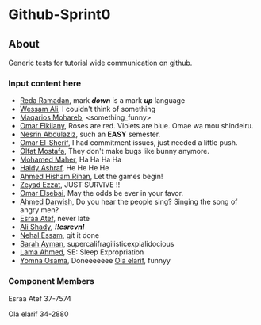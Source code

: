 


# Github-Sprint0

## About 
Generic tests for tutorial wide communication on github.

  ### Input content here
  - [Reda Ramadan](https://github.com/Logician724), mark **_down_** is a mark **_up_** language 
  - [Wessam Ali](https://github.com/wessam611), I couldn't think of something 
  - [Maqarios Mohareb](https://github.com/Maqarios), <something_funny>
  - [Omar Elkilany](https://github.com/OmarElkilany), Roses are red. Violets are blue. Omae wa mou shindeiru.
  - [Nesrin Abdulaziz](https://github.com/NesrinAbdulaziz), such an **EASY** semester.
  - [Omar El-Sherif](https://github.com/OmarOES), I had commitment issues, just needed a little push.
  - [Olfat Mostafa](https://github.com/OlfatMostafa), They don't make bugs like bunny anymore.
  - [Mohamed Maher](https://github.com/MoeMaher), Ha Ha Ha Ha
  - [Haidy Ashraf](https://github.com/HeidiAshraf), He He He He
  - [Ahmed Hisham Rihan](https://github.com/ahmed1hisham), Let the games begin!
  - [Zeyad Ezzat](https://github.com/zeyadezzat), JUST SURVIVE !!
  - [Omar Elsebai](https://github.com/Machiination), May the odds be ever in your favor.
  - [Ahmed Darwish](https://github.com/Shiro-Raven), Do you hear the people sing? Singing the song of angry men?
  - [Esraa Atef](https://github.com/EsraaATEFibrahim), never late
  - [Ali Shady](https://github.com/AliShady), **_!!esrevnI_**
  - [Nehal Essam](https://github.com/KAREFSN), git it done
  - [Sarah Ayman](https://github.com/SarahAyman), supercalifragilisticexpialidocious
  - [Lama Ahmed](https://github.com/lamaahmed166), SE: Sleep Expropriation
  - [Yomna Osama](https://github.com/YomnaOsama), Doneeeeeee
  [Ola elarif](https://github.com/olaelarif), funnyy
  
  ### Component Members
  
  Esraa Atef 37-7574
  
  Ola elarif 34-2880
  
